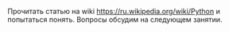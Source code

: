 Прочитать статью на wiki https://ru.wikipedia.org/wiki/Python и попытаться понять. Вопросы обсудим на следующем занятии.